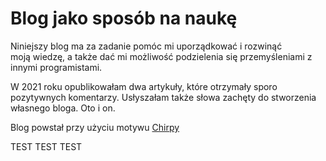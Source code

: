 # Blog jako sposób na naukę

Niniejszy blog ma za zadanie pomóc mi uporządkować i rozwinąć moją wiedzę, a także dać mi możliwość podzielenia się przemyśleniami z innymi programistami.

W 2021 roku opublikowałam dwa artykuły, które otrzymały sporo pozytywnych komentarzy. Usłyszałam także słowa zachęty do stworzenia własnego bloga. Oto i on.

Blog powstał przy użyciu motywu [Chirpy](https://github.com/cotes2020/jekyll-theme-chirpy/)

TEST TEST TEST